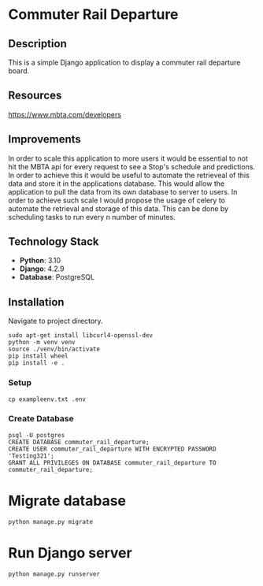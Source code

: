 # Commuter Rail Departure

## Description
This is a simple Django application to display a commuter rail departure board.


## Resources
https://www.mbta.com/developers

## Improvements
In order to scale this application to more users it would be essential to not hit the MBTA api for every request to see a Stop's schedule and predictions. In order to achieve this it would be useful to automate the retrieveal of this data and store it in the applications database. This would allow the application to pull the data from its own database to server to users. In order to achieve such scale I would propose the usage of celery to automate the retrieval and storage of this data. This can be done by scheduling tasks to run every n number of minutes.

## Technology Stack
- **Python**: 3.10
- **Django**: 4.2.9
- **Database**: PostgreSQL

## Installation
Navigate to project directory.
```
sudo apt-get install libcurl4-openssl-dev
python -m venv venv
source ./venv/bin/activate
pip install wheel
pip install -e .
```

### Setup
```cp exampleenv.txt .env```

### Create Database
```
psql -U postgres
CREATE DATABASE commuter_rail_departure;
CREATE USER commuter_rail_departure WITH ENCRYPTED PASSWORD 'Testing321';
GRANT ALL PRIVILEGES ON DATABASE commuter_rail_departure TO commuter_rail_departure;
```

# Migrate database
```python manage.py migrate```

# Run Django server
```python manage.py runserver```

